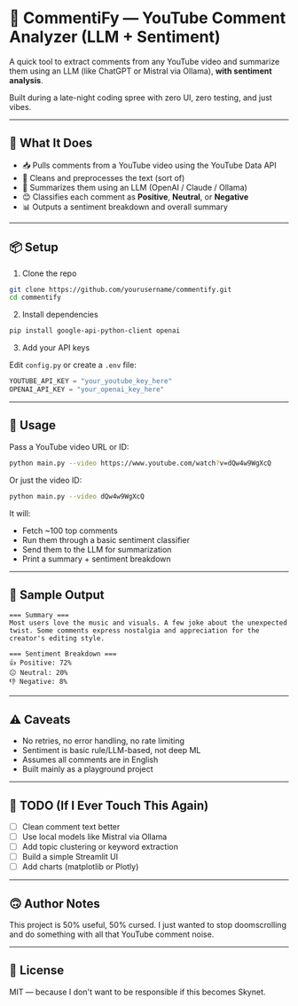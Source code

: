 # 💬 CommentiFy — YouTube Comment Analyzer (LLM + Sentiment)

A quick tool to extract comments from any YouTube video and summarize them using an LLM (like ChatGPT or Mistral via Ollama), **with sentiment analysis**.

Built during a late-night coding spree with zero UI, zero testing, and just vibes.

---

## 🧠 What It Does

- 📥 Pulls comments from a YouTube video using the YouTube Data API  
- 🧹 Cleans and preprocesses the text (sort of)  
- 🧠 Summarizes them using an LLM (OpenAI / Claude / Ollama)  
- 😊 Classifies each comment as **Positive**, **Neutral**, or **Negative**  
- 📊 Outputs a sentiment breakdown and overall summary  

---

## 📦 Setup

1. Clone the repo

```bash
git clone https://github.com/yourusername/commentify.git
cd commentify
```

2. Install dependencies

```bash
pip install google-api-python-client openai
```

3. Add your API keys

Edit `config.py` or create a `.env` file:

```python
YOUTUBE_API_KEY = "your_youtube_key_here"
OPENAI_API_KEY = "your_openai_key_here"
```

---

## 🚀 Usage

Pass a YouTube video URL or ID:

```bash
python main.py --video https://www.youtube.com/watch?v=dQw4w9WgXcQ
```

Or just the video ID:

```bash
python main.py --video dQw4w9WgXcQ
```

It will:
- Fetch ~100 top comments  
- Run them through a basic sentiment classifier  
- Send them to the LLM for summarization  
- Print a summary + sentiment breakdown  

---

## 🧪 Sample Output

```text
=== Summary ===
Most users love the music and visuals. A few joke about the unexpected twist. Some comments express nostalgia and appreciation for the creator's editing style.

=== Sentiment Breakdown ===
👍 Positive: 72%
😐 Neutral: 20%
👎 Negative: 8%
```

---

## ⚠️ Caveats

- No retries, no error handling, no rate limiting  
- Sentiment is basic rule/LLM-based, not deep ML  
- Assumes all comments are in English  
- Built mainly as a playground project  

---

## 📌 TODO (If I Ever Touch This Again)

- [ ] Clean comment text better  
- [ ] Use local models like Mistral via Ollama  
- [ ] Add topic clustering or keyword extraction  
- [ ] Build a simple Streamlit UI  
- [ ] Add charts (matplotlib or Plotly)  

---

## 🙃 Author Notes

This project is 50% useful, 50% cursed. I just wanted to stop doomscrolling and do something with all that YouTube comment noise.

---

## 🧠 License

MIT — because I don't want to be responsible if this becomes Skynet.
